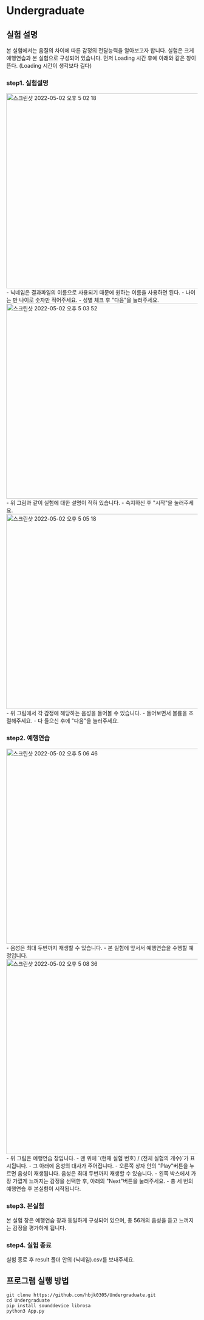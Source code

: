 # Undergraduate

## 실험 설명
본 실험에서는 음질의 차이에 따른 감정의 전달능력을 알아보고자 합니다.
실험은 크게 예행연습과 본 실험으로 구성되어 있습니다.
먼저 Loading 시간 후에 아래와 같은 창이 뜬다. (Loading 시간이 생각보다 길다)
### step1. 실험설명
<img width="512" alt="스크린샷 2022-05-02 오후 5 02 18" src="https://user-images.githubusercontent.com/20623289/166203308-682ee776-1787-4558-9ae5-77d586b3be95.png">
- 닉네임은 결과파일의 이름으로 사용되기 때문에 원하는 이름을 사용하면 된다.
- 나이는 만 나이로 숫자만 적어주세요.
- 성별 체크 후 "다음"을 눌러주세요.

<img width="512" alt="스크린샷 2022-05-02 오후 5 03 52" src="https://user-images.githubusercontent.com/20623289/166203454-64605960-34a1-4f17-a087-85c6169ff8e0.png">
- 위 그림과 같이 실험에 대한 설명이 적혀 있습니다.
- 숙지하신 후 "시작"을 눌러주세요.

<img width="512" alt="스크린샷 2022-05-02 오후 5 05 18" src="https://user-images.githubusercontent.com/20623289/166203596-6cba0228-8dea-495b-9e51-e10df9109ccb.png">
- 위 그림에서 각 감정에 해당하는 음성을 들어볼 수 있습니다.
- 들어보면서 볼륨을 조절해주세요.
- 다 들으신 후에 "다음"을 눌러주세요.

### step2. 예행연습
<img width="512" alt="스크린샷 2022-05-02 오후 5 06 46" src="https://user-images.githubusercontent.com/20623289/166203772-ce2ce5e3-19f7-4eb3-8b09-c3ba582285c1.png">
- 음성은 최대 두번까지 재생할 수 있습니다.
- 본 실험에 앞서서 예행연습을 수행할 예정입니다.

<img width="512" alt="스크린샷 2022-05-02 오후 5 08 36" src="https://user-images.githubusercontent.com/20623289/166204004-8c68e09c-8bd8-41af-a0dc-bc05dc64aa92.png">
- 위 그림은 예행연습 창입니다. 
- 맨 위에 `(현재 실험 번호) / (전체 실험의 개수)`가 표시됩니다.
- 그 아래에 음성의 대사가 주어집니다.
- 오른쪽 상자 안의 "Play"버튼을 누르면 음성이 재생됩니다. 음성은 최대 두번까지 재생할 수 있습니다.
- 왼쪽 박스에서 가장 가깝게 느껴지는 감정을 선택한 후, 아래의 "Next"버튼을 눌러주세요.
- 총 세 번의 예행연습 후 본실험이 시작됩니다.

### step3. 본실험
본 실험 창은 예행연습 창과 동일하게 구성되어 있으며, 총 56개의 음성을 듣고 느껴지는 감정을 평가하게 됩니다.

### step4. 실험 종료
실험 종료 후 result 폴더 안의 (닉네임).csv를 보내주세요.


## 프로그램 실행 방법
```
git clone https://github.com/hbjk0305/Undergraduate.git
cd Undergraduate
pip install sounddevice librosa
python3 App.py
```


